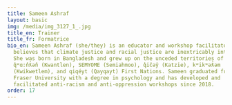 ```yaml
---
title: Sameen Ashraf
layout: basic
img: /media/img_3127_1_.jpg
title_en: Trainer
title_fr: Formatrice
bio_en: Sameen Ashraf (she/they) is an educator and workshop facilitator who
  believes that climate justice and racial justice are inextricably intertwined.
  She was born in Bangladesh and grew up on the unceded territories of the
  q̓ʷɑ:n̓ƛ̓ən̓ (Kwantlen), SEMYOME (Semiahmoo), q̓ic̓əy̓ (Katzie), kʷikʷəƛ̓əm
  (Kwikwetlem), and qiqéyt (Qayqayt) First Nations. Sameen graduated from Simon
  Fraser University with a degree in psychology and has developed and
  facilitated anti-racism and anti-oppression workshops since 2018.
order: 17
---
```

